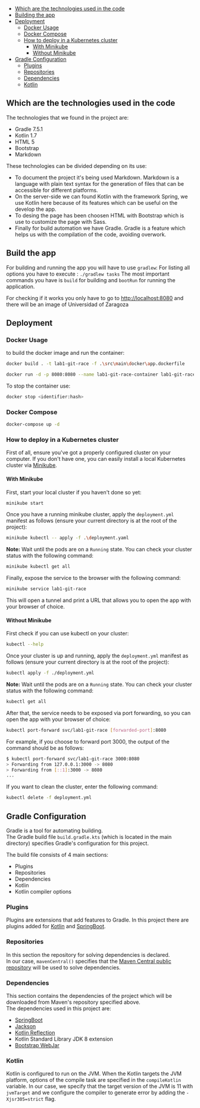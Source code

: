 <!-- TOC -->

* [Which are the technologies used in the code](#which-are-the-technologies-used-in-the-code)
* [Building the app](#build-the-app)
* [Deployment](#deployment)
    * [Docker Usage](#docker-usage)
    * [Docker Compose](#docker-compose)
    * [How to deploy in a Kubernetes cluster](#how-to-deploy-in-a-kubernetes-cluster)
        * [With Minikube](#with-minikube)
        * [Without Minikube](#without-minikube)
* [Gradle Configuration](#gradle-configuration)
    * [Plugins](#plugins)
    * [Repositories](#repositories)
    * [Dependencies](#dependencies)
    * [Kotlin](#kotlin)

<!-- /TOC -->

## Which are the technologies used in the code

The technologies that we found in the project are:

* Gradle 7.5.1
* Kotlin 1.7
* HTML 5
* Bootstrap
* Markdown

These technologies can be divided depending on its use:

* To document the project it's being used Markdown. Markdown is a language with plain text syntax for the generation of files that can be accessible for different platforms.
* On the server-side we can found Kotlin with the framework Spring, we use Kotlin here because of its features which can be useful on the develop the app.
* To desing the page has been choosen HTML with Bootstrap which is use to customize the page with Sass.
* Finally for build automation we have Gradle. Gradle is a feature which helps us with the compilation of the code, avoiding overwork.

## Build the app

For building and running the app you will have to use  `gradlew`:
For listing all options you have to execute : `./gradlew tasks`
The most important commands you have is `build` for building and `bootRun` for running the application.

For checking if it works you only have to go to <http://localhost:8080> and there will be an image of Universidad of Zaragoza

## Deployment

### Docker Usage

to build the docker image and run the container:

```sh
docker build . -t lab1-git-race -f .\src\main\docker\app.dockerfile

docker run -d -p 8080:8080 --name lab1-git-race-container lab1-git-race
```

To stop the container use:

```sh
docker stop <identifier:hash>
```

### Docker Compose

```sh
docker-compose up -d
```

### How to deploy in a Kubernetes cluster

First of all, ensure you've got a properly configured cluster on your computer.
If you don't have one, you can easily install a local Kubernetes cluster via
[Minikube](https://minikube.sigs.k8s.io/docs/start/).

#### With Minikube

First, start your local cluster if you haven't done so yet:

```bash
minikube start
```

Once you have a running minikube cluster, apply the `deployment.yml` manifest as follows
(ensure your current directory is at the root of the project):

```bash
minikube kubectl -- apply -f .\deployment.yaml
```

**Note:** Wait until the pods are on a `Running` state. You can check your cluster status with the following command:

```bash
minikube kubectl get all
```

Finally, expose the service to the browser with the following command:

```bash
minikube service lab1-git-race
```

This will open a tunnel and print a URL that allows you to open the app with your browser of choice.

#### Without Minikube

First check if you can use kubectl on your cluster:

```bash
kubectl --help
```

Once your cluster is up and running, apply the `deployment.yml` manifest as follows
(ensure your current directory is at the root of the project):

```bash
kubectl apply -f ./deployment.yml
```

**Note:** Wait until the pods are on a `Running` state. You can check your cluster status with the following command:

```bash
kubectl get all
```

After that, the service needs to be exposed via port forwarding, so you can open the app with your browser of choice:

```bash
kubectl port-forward svc/lab1-git-race [forwarded-port]:8080
```

For example, if you choose to forward port 3000, the output of the command should be as follows:

```bash
$ kubectl port-forward svc/lab1-git-race 3000:8080
> Forwarding from 127.0.0.1:3000 -> 8080
> Forwarding from [::1]:3000 -> 8080
...
```

If you want to clean the cluster, enter the following command:

```bash
kubectl delete -f deployment.yml
```

## Gradle Configuration

Gradle is a tool for automating building.  
The Gradle build file `build.gradle.kts` (which is located in the main directory) specifies Gradle's configuration for this project.

The build file consists of 4 main sections:

* Plugins
* Repositories
* Dependencies
* Kotlin
* Kotlin compiler options

### Plugins

Plugins are extensions that add features to Gradle.
In this project there are plugins added for [Kotlin](https://github.com/JetBrains/kotlin) and [SpringBoot](https://github.com/spring-projects/spring-boot).

### Repositories

In this section the repository for solving dependencies is declared.  
In our case, `mavenCentral()` specifies that the [Maven Central public repository](https://repo.maven.apache.org/maven2/) will be used to solve dependencies.

### Dependencies

This section contains the dependencies of the project which will be downloaded from Maven's repository specified above.  
The dependencies used in this project are:

* [SpringBoot](https://github.com/spring-projects/spring-boot)
* [Jackson](https://github.com/FasterXML/jackson)
* [Kotlin Reflection](https://kotlinlang.org/docs/reflection.html#jvm-dependency)
* Kotlin Standard Library JDK 8 extension
* [Bootstrap WebJar](https://github.com/webjars/bootstrap)

### Kotlin

Kotlin is configured to run on the JVM.
When the Kotlin targets the JVM platform, options of the compile task are specified in the `compileKotlin` variable.
In our case, we specify that the target version of the JVM is 11 with `jvmTarget` and we configure the compiler to generate error by adding the `-Xjsr305=strict` flag.
